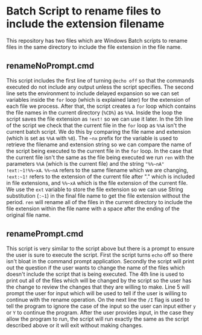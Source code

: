 # Batch Script to rename files to include the extension filename

This repository has two files which are Windows Batch scripts to rename files in the same directory to include the file extension in the file name.

## renameNoPrompt.cmd

This script includes the first line of turning `@echo off` so that the commands executed do not include any output unless the script specifies. The second line sets the environment to include delayed expansion so we can set variables inside the `for` loop (which is explained later) for the extension of each file we process. After that, the script creates a `for` loop which contains the file names in the current directory (`%CD%`) as `%%A`. Inside the loop the script saves the file extension as `!ext!` so we can use it later. In the 5th line of the script we check that the current file in the `for` loop as `%%A` isn't the current batch script. We do this by comparing the file name and extension (which is set as `%%A` with `%0`). The `~nx` prefix for the variable is used to retrieve the filename and extension string so we can compare the name of the script being executed to the current file in the `for` loop. In the case that the current file isn't the same as the file being executed we run `ren` with the parameters `%%A` (which is the current file) and the string `"%%~nA" !ext:~1!%%~xA`. `%%~nA` refers to the same filename which we are changing, `!ext:~1!` refers to the extension of the current file after "." which is included in file extensions, and `%%~xA` which is the file extension of the current file. We use the `ext` variable to store the file extension so we can use String substitution (`:~1`) in the final file name to get the file extension without the period. `ren` will rename all of the files in the current directory to include the file extension within the file name with a space after the ending of the original file name.

## renamePrompt.cmd

This script is very similar to the script above but there is a prompt to ensure the user is sure to execute the script. First the script turns `echo` off so there isn't bloat in the command prompt application. Secondly the script will print out the question if the user wants to change the name of the files which doesn't include the script that is being executed. The 4th line is used to print out all of the files which will be changed by the script so the user has the change to review the changes that they are willing to make. Line 5 will prompt the user for input which will be used to tell if the user is willing to continue with the rename operation. On the next line the `/I` flag is used to tell the program to ignore the case of the input so the user can input either `y` or `Y` to continue the program. After the user provides input, in the case they allow the program to run, the script will run exactly the same as the script described above or it will exit without making changes.